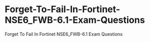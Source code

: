 # Forget-To-Fail-In-Fortinet-NSE6_FWB-6.1-Exam-Questions
Forget To Fail In Fortinet NSE6_FWB-6.1 Exam Questions

